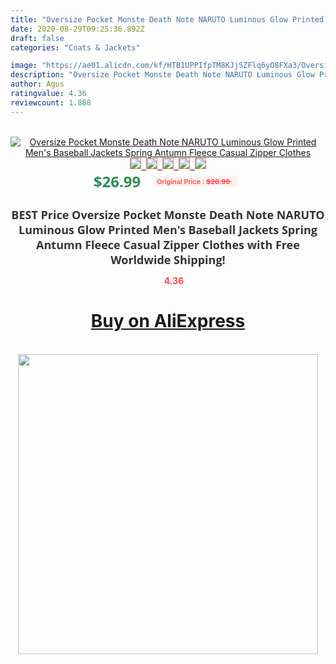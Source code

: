 ```yaml
---
title: "Oversize Pocket Monste Death Note NARUTO Luminous Glow Printed Men's Baseball Jackets Spring Antumn Fleece Casual Zipper Clothes"
date: 2020-08-29T09:25:36.892Z
draft: false
categories: "Coats & Jackets"

image: "https://ae01.alicdn.com/kf/HTB1UPPIfpTM8KJjSZFlq6yO8FXa3/Oversize-Pocket-Monste-Death-Note-NARUTO-Luminous-Glow-Printed-Men-s-Baseball-Jackets-Spring-Antumn-Fleece.jpg"
description: "Oversize Pocket Monste Death Note NARUTO Luminous Glow Printed Men's Baseball Jackets Spring Antumn Fleece Casual Zipper Clothes"
author: Agus
ratingvalue: 4.36
reviewcount: 1.888
---
```

<br>
<div style="text-align: center;">
<a href="https://s.click.aliexpress.com/e/_AE7ZhF" target="_blank" rel="nofollow noopener noreferrer"><img alt="Oversize Pocket Monste Death Note NARUTO Luminous Glow Printed Men's Baseball Jackets Spring Antumn Fleece Casual Zipper Clothes" class="magnifier-image" src="https://ae01.alicdn.com/kf/HTB1UPPIfpTM8KJjSZFlq6yO8FXa3/Oversize-Pocket-Monste-Death-Note-NARUTO-Luminous-Glow-Printed-Men-s-Baseball-Jackets-Spring-Antumn-Fleece.jpg_640x640.jpg">
<br>
<img style="border:1px solid salmon" src="https://ae01.alicdn.com/kf/HTB1UPPIfpTM8KJjSZFlq6yO8FXa3/Oversize-Pocket-Monste-Death-Note-NARUTO-Luminous-Glow-Printed-Men-s-Baseball-Jackets-Spring-Antumn-Fleece.jpg_120x120.jpg">&nbsp;&nbsp;<img style="border:1px solid salmon" src="https://ae01.alicdn.com/kf/HTB10c.no9_I8KJjy0Foq6yFnVXaG/Oversize-Pocket-Monste-Death-Note-NARUTO-Luminous-Glow-Printed-Men-s-Baseball-Jackets-Spring-Antumn-Fleece.jpg_120x120.jpg">&nbsp;&nbsp;<img style="border:1px solid salmon" src="https://ae01.alicdn.com/kf/HTB1aqY2fBLN8KJjSZFpq6zZaVXaZ/Oversize-Pocket-Monste-Death-Note-NARUTO-Luminous-Glow-Printed-Men-s-Baseball-Jackets-Spring-Antumn-Fleece.jpg_120x120.jpg">&nbsp;&nbsp;<img style="border:1px solid salmon" src="https://ae01.alicdn.com/kf/HTB1jgAsoZnI8KJjSspeq6AwIpXaS/Oversize-Pocket-Monste-Death-Note-NARUTO-Luminous-Glow-Printed-Men-s-Baseball-Jackets-Spring-Antumn-Fleece.jpg_120x120.jpg">&nbsp;&nbsp;<img style="border:1px solid salmon" src="https://ae01.alicdn.com/kf/HTB1J6CwePgy_uJjSZLeq6yPlFXap/Oversize-Pocket-Monste-Death-Note-NARUTO-Luminous-Glow-Printed-Men-s-Baseball-Jackets-Spring-Antumn-Fleece.jpg_120x120.jpg"></a></div><br0>
<div style="text-align: center;"><span style="background-color: white; border: 0px; box-sizing: border-box; color: seagreen; display: inline-block; font-family: &quot;open sans&quot; , &quot;arial&quot; , &quot;helvetica&quot; , sans-serif , &quot;heiti&quot;; font-size: 24px; font-stretch: inherit; font-weight: 700; line-height: inherit; margin: 0px 10px 0px 0px; padding: 0px; vertical-align: middle;">$26.99 </span>
<span style="background: rgb(255 , 241 , 241); border-radius: 3px; border: 0px; box-sizing: border-box; color: #ff4747; display: inline-block; font-family: inherit; font-size: 12px; font-stretch: inherit; font-style: inherit; font-variant: inherit; font-weight: 600; line-height: inherit; margin: 0px; padding: 2px 5px; transform: scale(0.9); vertical-align: middle;">Original Price : <b style="text-decoration: line-through;">$26.99 </b> &nbsp;&nbsp;</span></div>
<h1 style="color: #333333; display: inline-block; font-family: &quot;open sans&quot; , &quot;arial&quot; , &quot;helvetica&quot; , sans-serif , &quot;heiti&quot;; font-size: 18px; font-stretch: inherit; font-weight: 700; text-align: center;">BEST Price Oversize Pocket Monste Death Note NARUTO Luminous Glow Printed Men's Baseball Jackets Spring Antumn Fleece Casual Zipper Clothes with Free Worldwide Shipping!</h1>
<div style="color: #ff4747; text-align: center;">
<img src="https://4.bp.blogspot.com/-M0ZcTcb-5uY/XleCXlxnR4I/AAAAAAAAAEc/OrjgMkXV1oMQFaCRZj5HQwOCBcu3w1FegCPcBGAYYCw/s1600/star.png" style="height: 15px;">&nbsp;<b>4.36</b></div>
<div class="button_cont" align="center"><a class="buynow_a" href="https://s.click.aliexpress.com/e/_AE7ZhF" target="_blank" rel="nofollow noopener noreferrer"><H1>Buy on AliExpress</H1></a></div><br>
<div class="separator" style="clear: both; text-align: center;">
<img src="https://lh3.googleusercontent.com/-pTy5HemUv9M/XlePHvY0dAI/AAAAAAAAAE4/0nX5iRUoIWY8eMW9Dpxeirr157OZliDIgCLcBGAsYHQ/s1600/badge.gif" width="480">
</div>
